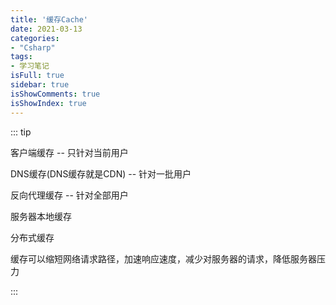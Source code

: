 ```yaml
---
title: '缓存Cache'
date: 2021-03-13
categories:
- "Csharp"
tags:
- 学习笔记
isFull: true 
sidebar: true
isShowComments: true
isShowIndex: true
---
```


::: tip

客户端缓存 -- 只针对当前用户

DNS缓存(DNS缓存就是CDN) -- 针对一批用户

反向代理缓存 -- 针对全部用户

服务器本地缓存

分布式缓存

缓存可以缩短网络请求路径，加速响应速度，减少对服务器的请求，降低服务器压力

:::



